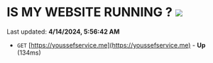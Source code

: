 # IS MY WEBSITE RUNNING ? [![](https://img.shields.io/static/v1?label=Sponsor&message=%E2%9D%A4&logo=GitHub&color=%23fe8e86)](https://github.com/sponsors/<username>)

Last updated: **4/14/2024, 5:56:42 AM**

- `GET` [https://youssefservice.me](https://youssefservice.me) - **Up** (134ms)
